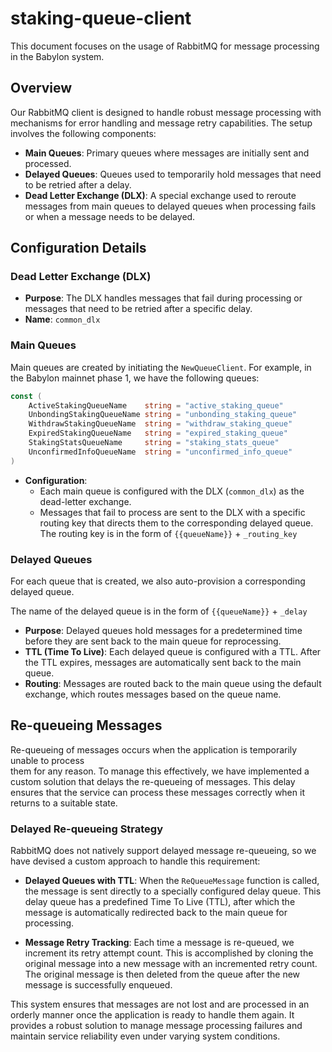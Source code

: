 # staking-queue-client

This document focuses on the usage of RabbitMQ for message processing in the Babylon system.

## Overview

Our RabbitMQ client is designed to handle robust message processing with mechanisms 
for error handling and message retry capabilities. The setup involves the following components:

- **Main Queues**: Primary queues where messages are initially sent and processed.
- **Delayed Queues**: Queues used to temporarily hold messages that need to be retried after a delay.
- **Dead Letter Exchange (DLX)**: A special exchange used to reroute messages 
from main queues to delayed queues when processing fails or when a message needs to be delayed.

## Configuration Details

### Dead Letter Exchange (DLX)

- **Purpose**: The DLX handles messages that fail during processing or messages 
that need to be retried after a specific delay.
- **Name**: `common_dlx`

### Main Queues

Main queues are created by initiating the `NewQueueClient`.
For example, in the Babylon mainnet phase 1, we have the following queues:

```go
const (
    ActiveStakingQueueName    string = "active_staking_queue"
    UnbondingStakingQueueName string = "unbonding_staking_queue"
    WithdrawStakingQueueName  string = "withdraw_staking_queue"
    ExpiredStakingQueueName   string = "expired_staking_queue"
    StakingStatsQueueName     string = "staking_stats_queue"
    UnconfirmedInfoQueueName  string = "unconfirmed_info_queue"
)
```

- **Configuration**:
  - Each main queue is configured with the DLX (`common_dlx`) as the dead-letter exchange.
  - Messages that fail to process are sent to the DLX with a specific routing key 
  that directs them to the corresponding delayed queue. 
  The routing key is in the form of `{{queueName}}` + `_routing_key`

### Delayed Queues

For each queue that is created, we also auto-provision a corresponding delayed queue.  

The name of the delayed queue is in the form of `{{queueName}}` + `_delay`

- **Purpose**: Delayed queues hold messages for a predetermined time before 
they are sent back to the main queue for reprocessing.
- **TTL (Time To Live)**: Each delayed queue is configured with a TTL. 
After the TTL expires, messages are automatically sent back to the main queue.
- **Routing**: Messages are routed back to the main queue using the default exchange, 
which routes messages based on the queue name.

## Re-queueing Messages

Re-queueing of messages occurs when the application is temporarily unable to process  
them for any reason. To manage this effectively, we have implemented a custom 
solution that delays the re-queueing of messages. 
This delay ensures that the service can process these messages correctly when it returns to a suitable state.

### Delayed Re-queueing Strategy

RabbitMQ does not natively support delayed message re-queueing, 
so we have devised a custom approach to handle this requirement:

- **Delayed Queues with TTL**: When the `ReQueueMessage` function is called, 
the message is sent directly to a specially configured delay queue. 
This delay queue has a predefined Time To Live (TTL), 
after which the message is automatically redirected back to the main queue for processing.

- **Message Retry Tracking**: Each time a message is re-queued, 
we increment its retry attempt count. This is accomplished by cloning the original 
message into a new message with an incremented retry count. 
The original message is then deleted from the queue after the new message is successfully enqueued.

This system ensures that messages are not lost and are processed in an orderly 
manner once the application is ready to handle them again. It provides a robust 
solution to manage message processing failures and maintain service reliability 
even under varying system conditions.
